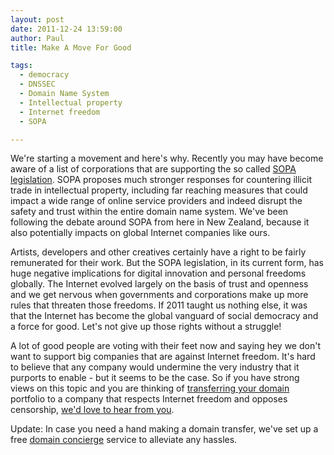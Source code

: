 ```yaml
---
layout: post
date: 2011-12-24 13:59:00
author: Paul
title: Make A Move For Good

tags:
  - democracy
  - DNSSEC
  - Domain Name System
  - Intellectual property
  - Internet freedom
  - SOPA

---
```


We're starting a movement and here's why.
Recently you may have become aware of a list of corporations that are supporting the so called [SOPA legislation](http://en.wikipedia.org/wiki/Stop_Online_Piracy_Act). SOPA proposes much stronger responses for countering illicit trade in intellectual property, including far reaching measures that could impact a wide range of online service providers and indeed disrupt the safety and trust within the entire domain name system. We've been following the debate around SOPA from here in New Zealand, because it also potentially impacts on global Internet companies like ours.

Artists, developers and other creatives certainly have a right to be fairly remunerated for their work. But the SOPA legislation, in its current form, has huge negative implications for digital innovation and personal freedoms globally. The Internet evolved largely on the basis of trust and openness and we get nervous when governments and corporations make up more rules that threaten those freedoms. If 2011 taught us nothing else, it was that the Internet has become the global vanguard of social democracy and a force for good. Let's not give up those rights without a struggle!

A lot of good people are voting with their feet now and saying hey we don't want to support big companies that are against Internet freedom. It's hard to believe that any company would undermine the very industry that it purports to enable - but it seems to be the case. So if you have strong views on this topic and you are thinking of [transferring your domain](https://iwantmyname.com/domains/domain-transfer) portfolio to a company that respects Internet freedom and opposes censorship, [we'd love to hear from you](https://iwantmyname.com/support).

Update: In case you need a hand making a domain transfer, we've set up a free [domain concierge](https://iwantmyname.com/transferservice) service to alleviate any hassles.

